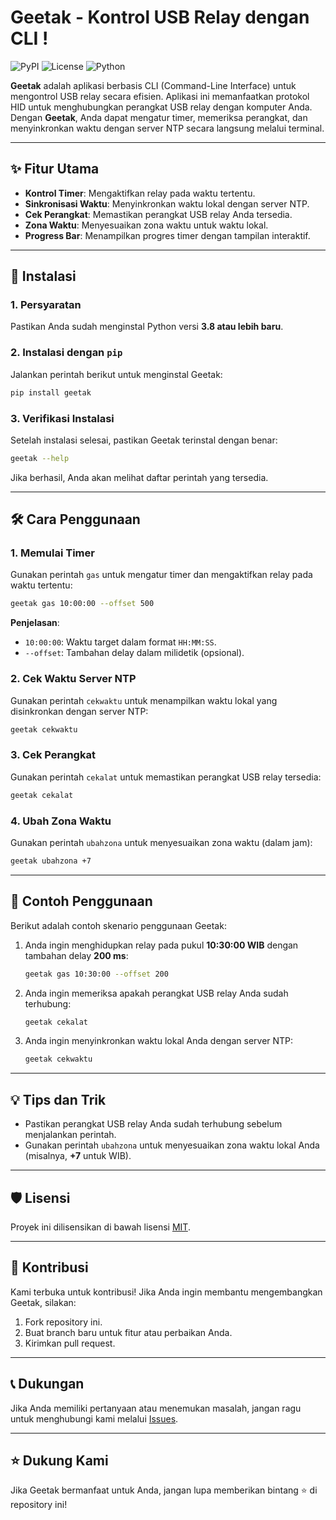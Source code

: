 
# Geetak - Kontrol USB Relay dengan CLI !

![PyPI](https://img.shields.io/pypi/v/geetak) ![License](https://img.shields.io/github/license/muflihnurfaizi/geetak) ![Python](https://img.shields.io/badge/python-3.8%2B-blue)

**Geetak** adalah aplikasi berbasis CLI (Command-Line Interface) untuk mengontrol USB relay secara efisien. Aplikasi ini memanfaatkan protokol HID untuk menghubungkan perangkat USB relay dengan komputer Anda. Dengan **Geetak**, Anda dapat mengatur timer, memeriksa perangkat, dan menyinkronkan waktu dengan server NTP secara langsung melalui terminal.

---

## ✨ Fitur Utama
- **Kontrol Timer**: Mengaktifkan relay pada waktu tertentu.
- **Sinkronisasi Waktu**: Menyinkronkan waktu lokal dengan server NTP.
- **Cek Perangkat**: Memastikan perangkat USB relay Anda tersedia.
- **Zona Waktu**: Menyesuaikan zona waktu untuk waktu lokal.
- **Progress Bar**: Menampilkan progres timer dengan tampilan interaktif.

---

## 🚀 Instalasi

### 1. Persyaratan
Pastikan Anda sudah menginstal Python versi **3.8 atau lebih baru**.

### 2. Instalasi dengan `pip`
Jalankan perintah berikut untuk menginstal Geetak:
```bash
pip install geetak
```

### 3. Verifikasi Instalasi
Setelah instalasi selesai, pastikan Geetak terinstal dengan benar:
```bash
geetak --help
```

Jika berhasil, Anda akan melihat daftar perintah yang tersedia.

---

## 🛠️ Cara Penggunaan

### 1. Memulai Timer
Gunakan perintah `gas` untuk mengatur timer dan mengaktifkan relay pada waktu tertentu:
```bash
geetak gas 10:00:00 --offset 500
```

**Penjelasan**:
- `10:00:00`: Waktu target dalam format `HH:MM:SS`.
- `--offset`: Tambahan delay dalam milidetik (opsional).

### 2. Cek Waktu Server NTP
Gunakan perintah `cekwaktu` untuk menampilkan waktu lokal yang disinkronkan dengan server NTP:
```bash
geetak cekwaktu
```

### 3. Cek Perangkat
Gunakan perintah `cekalat` untuk memastikan perangkat USB relay tersedia:
```bash
geetak cekalat
```

### 4. Ubah Zona Waktu
Gunakan perintah `ubahzona` untuk menyesuaikan zona waktu (dalam jam):
```bash
geetak ubahzona +7
```

---

## 📖 Contoh Penggunaan
Berikut adalah contoh skenario penggunaan Geetak:

1. Anda ingin menghidupkan relay pada pukul **10:30:00 WIB** dengan tambahan delay **200 ms**:
   ```bash
   geetak gas 10:30:00 --offset 200
   ```

2. Anda ingin memeriksa apakah perangkat USB relay Anda sudah terhubung:
   ```bash
   geetak cekalat
   ```

3. Anda ingin menyinkronkan waktu lokal Anda dengan server NTP:
   ```bash
   geetak cekwaktu
   ```

---

## 💡 Tips dan Trik
- Pastikan perangkat USB relay Anda sudah terhubung sebelum menjalankan perintah.
- Gunakan perintah `ubahzona` untuk menyesuaikan zona waktu lokal Anda (misalnya, **+7** untuk WIB).

---

## 🛡️ Lisensi
Proyek ini dilisensikan di bawah lisensi [MIT](LICENSE).

---

## 🤝 Kontribusi
Kami terbuka untuk kontribusi! Jika Anda ingin membantu mengembangkan Geetak, silakan:
1. Fork repository ini.
2. Buat branch baru untuk fitur atau perbaikan Anda.
3. Kirimkan pull request.

---

## 📞 Dukungan
Jika Anda memiliki pertanyaan atau menemukan masalah, jangan ragu untuk menghubungi kami melalui [Issues](https://github.com/username/geetak/issues).

---

## ⭐ Dukung Kami
Jika Geetak bermanfaat untuk Anda, jangan lupa memberikan bintang ⭐ di repository ini!
